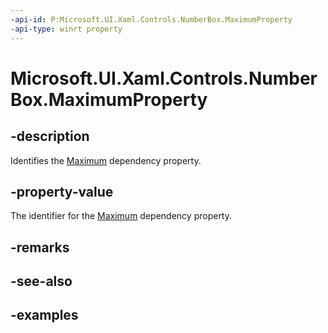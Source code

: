 ```yaml
---
-api-id: P:Microsoft.UI.Xaml.Controls.NumberBox.MaximumProperty
-api-type: winrt property
---
```


# Microsoft.UI.Xaml.Controls.NumberBox.MaximumProperty

<!--
public static Windows.UI.Xaml.DependencyProperty MaximumProperty { get; }
-->

## -description

Identifies the [Maximum](numberbox_maximum.md) dependency property.

## -property-value

The identifier for the [Maximum](numberbox_maximum.md) dependency property.

## -remarks

## -see-also

## -examples

